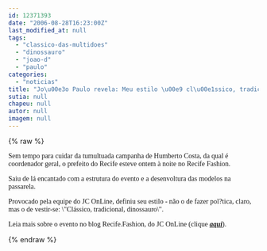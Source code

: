 ```yaml
---
id: 12371393
date: "2006-08-28T16:23:00Z"
last_modified_at: null
tags:
  - "classico-das-multidoes"
  - "dinossauro"
  - "joao-d"
  - "paulo"
categories:
  - "noticias"
title: "Jo\u00e3o Paulo revela: Meu estilo \u00e9 cl\u00e1ssico, tradicional, dinossauro"
sutia: null
chapeu: null
autor: null
imagem: null
---
```

{% raw %}
<p><P><FONT face=Verdana>Sem tempo para cuidar da tumultuada campanha de Humberto Costa, da qual é coordenador geral, o prefeito do Recife esteve ontem à noite no Recife Fashion.</FONT></P></p>
<p><P><FONT face=Verdana>Saiu de lá encantado com a estrutura do evento e a desenvoltura das modelos na passarela. </FONT></P></p>
<p><P><FONT face=Verdana>Provocado pela equipe do JC OnLine, definiu seu estilo - não o de fazer pol?tica, claro, mas o de vestir-se: \"Clássico, tradicional, dinossauro\".</FONT></P></p>
<p><P><FONT face=Verdana>Leia mais sobre o evento no blog Recife.Fashion, do JC OnLine (clique <STRONG><EM><U><A href=\"https://jc3.uol.com.br/especiais/fashion2006/\" target=_blank>aqui</A></U></EM></STRONG>).</FONT></P> </p>
{% endraw %}